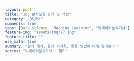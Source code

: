 ```yaml
---
layout: post
title: "10: 분석모형 평가 및 개선"
category: "DS/ML"
comments: true
tags: [Data Science, "Machine Learning", "빅데이터분석기사"]
feature-img: "assets/img/77.jpg"
feature-title: ""
use_math: true
summary: "결과 해석, 결과 시각화, 활용 방법에 대해 알아본다."
series: "빅데이터분석기사 - 필기"
---
```

